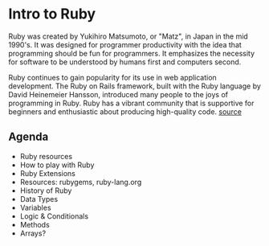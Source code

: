 # Intro to Ruby

Ruby was created by Yukihiro Matsumoto, or "Matz", in Japan in the mid 1990's. It was designed for programmer productivity with the idea that programming should be fun for programmers. It emphasizes the necessity for software to be understood by humans first and computers second.

Ruby continues to gain popularity for its use in web application development. The Ruby on Rails framework, built with the Ruby language by David Heinemeier Hansson, introduced many people to the joys of programming in Ruby. Ruby has a vibrant community that is supportive for beginners and enthusiastic about producing high-quality code. [source](https://launchschool.com/books/ruby/read/introduction)

## Agenda

- Ruby resources
- How to play with Ruby
- Ruby Extensions
- Resources: rubygems, ruby-lang.org
- History of Ruby
- Data Types
- Variables
- Logic & Conditionals
- Methods
- Arrays?
